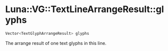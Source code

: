 # Luna::VG::TextLineArrangeResult::glyphs

```c++
Vector<TextGlyphArrangeResult> glyphs
```

The arrange result of one text glyphs in this line. 

